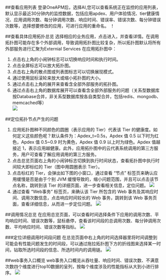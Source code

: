 ##查看应用列表
登录OneAPM后，选择AI,您可以查看系统正在监控的应用列表，默认显示最近30分钟内的监控数据，包括应用apdex、用户体验情况、tier健康情况、应用调用次数、每分钟调用次数、响应时间、错误率、错误次数、每分钟错误次数等，选择想要修改的应用，可进行应用的重命名。
！[](/images/app_10.png)

##查看具体应用拓扑总览
选择相应的业务应用，点击进入，并查看详情。在调用拓扑图可能存在多个外部调用，导致调用拓扑图比较复杂，所以拓扑图默认将所有外部服务进行汇聚为Externial Services
在应用拓扑图中：
1. 点击右上角的小闹钟标志可以切换响应时间和执行时间。   
2. 点击全屏标志可以放大拓扑图。  
3. 点击右上角的散点图或列表图标志可以切换展现模式。  
4. 通过使用鼠标滚轮来放大或缩小拓扑图的大小。  
5. 通过点击右上角的展开来查看含全部外部服务的拓扑图。  
6. 通过点击右上角的数据库展开可以查看含全部外部服务的问题（关系型数据库按Database合并，非关系型数据库按各自类型合并，包括redis、mongodb、memcached等）  
![](/images/app_00.png)

##定位拓扑节点产生的问题
1. 应用拓扑图种不同颜色的圆圈（表示应用的 Tier）代表该 Tier 的健康度。如何定义这些颜色呢？默认条件为：Apdex_t=0.5s，Apdex 值 0.5 以下时为红色，Apdex 值 0.5~0.9 时为黄色，Apdex 值 0.9 以上时为绿色。Apdex 值越接近 1，表示应用越健康。此外，应用拓扑图中的云代表系统调用的第三方服务，用户可查看了解应用调用的第三方服务。
2. 点击总览页面右上角的小闹钟标志切换到执行时间状态，查看拓扑图中执行时间较大即标红的 Tier（图中用圆圈表示 Tier）。
3. 点击标红的 Tier，会弹出如下图的小窗口，通过查看 “节点” 标签页来确认应用缓慢是否是由于个别 JVM 缓慢导致的，缩小问题范围，并且可以点击该节点名称，跳转到该 Tier 的详细页面，进一步查看相关信息，定位问题。
![](/images/app_02.png)
4. 通过查看 “Web事务” 标签页，来确认该 Tier 所包含的 Web 事务及其响应时间、调用次数信息，点击响应时间较长的 Web 事务，跳转到该 Web 事务页面，查看详细信息，从而进一步定位问题。 
![](/images/app_03.png)

##调用情况总览
在应用总览页面，可以查看时间选择条件下应用的调用次数、平均响应时间、错误次数等，鼠标悬停，查看该时间段的总调用次数、每分钟调用次数、平均响应时间、错误次数等指标。
![](/images/app_11.png)

###定位详细调用时间段问题
在总览页面中右上角的时间选择器里将时间调整到可能会有性能问题发生的时间段，可以通过拖拉拓扑图下方的折线图来选择某一时间，钻取所选时间段的信息、所选时间内的调用链。
![](/images/app_01.png)

##web事务入口概览
web事务入口概览从吞吐量、响应时间、错误次数、不满意次数四个维度进行top10数据的呈列，按每个维度涉及的性能指标从大到小进行排序。
![](/images/app_12.png)

